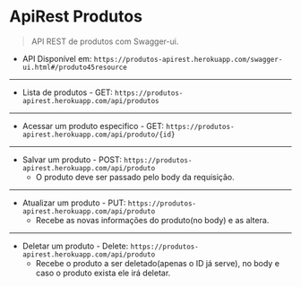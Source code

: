 # ApiRest Produtos
> API REST de produtos com Swagger-ui.


* API Disponível em: `https://produtos-apirest.herokuapp.com/swagger-ui.html#/produto45resource`
-----------------

* Lista de produtos - GET: `https://produtos-apirest.herokuapp.com/api/produtos`
-----------------

* Acessar um produto especifico - GET: `https://produtos-apirest.herokuapp.com/api/produto/{id}`
-----------------

* Salvar um produto - POST: `https://produtos-apirest.herokuapp.com/api/produto`
  - O produto deve ser passado pelo body da requisição.
-----------------

* Atualizar um produto - PUT: `https://produtos-apirest.herokuapp.com/api/produto`
  - Recebe as novas informações do produto(no body) e as altera.
-----------------

* Deletar um produto - Delete: `https://produtos-apirest.herokuapp.com/api/produto`
  - Recebe o produto a ser deletado(apenas o ID já serve), no body e caso o produto exista ele irá deletar.
